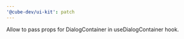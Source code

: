 ```yaml
---
'@cube-dev/ui-kit': patch
---
```


Allow to pass props for DialogContainer in useDialogContainer hook.
